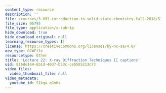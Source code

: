 ```yaml
---
content_type: resource
description: ''
file: /courses/3-091-introduction-to-solid-state-chemistry-fall-2018/S1kqa_qGmHs_captions.webvtt
file_size: 95795
file_type: application/x-subrip
hide_download: true
hide_download_original: null
learning_resource_types: []
license: https://creativecommons.org/licenses/by-nc-sa/4.0/
ocw_type: OCWFile
resourcetype: Other
title: 'Lecture 22: X-ray Diffraction Techniques II captions'
uid: 816de144-6b1d-40d7-b53c-ce5585213c73
video_files:
  video_thumbnail_file: null
video_metadata:
  youtube_id: S1kqa_qGmHs
---
```

